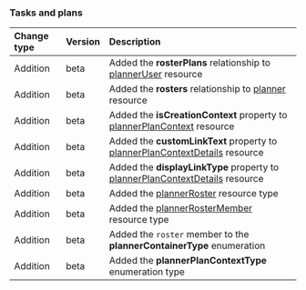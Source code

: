 ### Tasks and plans

| **Change type** | **Version** | **Description** |
|:---|:---|:---|
|Addition|beta|Added the **rosterPlans** relationship to [plannerUser](https://docs.microsoft.com/en-us/graph/api/resources/plannerUser?view=graph-rest-beta) resource|
|Addition|beta|Added the **rosters** relationship to [planner](https://docs.microsoft.com/en-us/graph/api/resources/planner?view=graph-rest-beta) resource|
|Addition|beta|Added the **isCreationContext** property to [plannerPlanContext](https://docs.microsoft.com/en-us/graph/api/resources/plannerPlanContext?view=graph-rest-beta) resource|
|Addition|beta|Added the **customLinkText** property to [plannerPlanContextDetails](https://docs.microsoft.com/en-us/graph/api/resources/plannerPlanContextDetails?view=graph-rest-beta) resource|
|Addition|beta|Added the **displayLinkType** property to [plannerPlanContextDetails](https://docs.microsoft.com/en-us/graph/api/resources/plannerPlanContextDetails?view=graph-rest-beta) resource|
|Addition|beta|Added the [plannerRoster](https://docs.microsoft.com/en-us/graph/api/resources/plannerRoster?view=graph-rest-beta) resource type|
|Addition|beta|Added the [plannerRosterMember](https://docs.microsoft.com/en-us/graph/api/resources/plannerRosterMember?view=graph-rest-beta) resource type|
|Addition|beta|Added the `roster` member to the **plannerContainerType** enumeration|
|Addition|beta|Added the **plannerPlanContextType** enumeration type|
